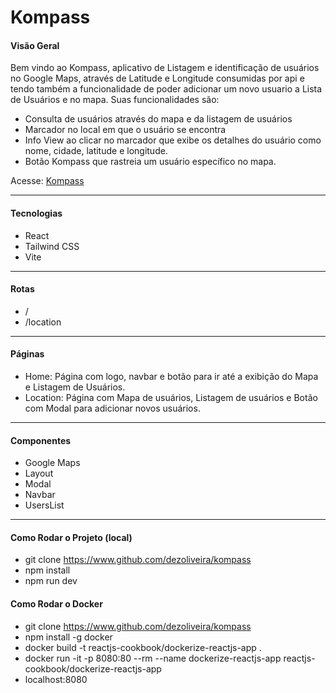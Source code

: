 # Kompass

#### Visão Geral

Bem vindo ao Kompass, aplicativo de Listagem e identificação de usuários no Google Maps, através de Latitude e Longitude consumidas por api e tendo também a funcionalidade de poder adicionar um novo usuario a Lista de Usuários e no mapa. Suas funcionalidades são:

- Consulta de usuários através do mapa e da listagem de usuários
- Marcador no local em que o usuário se encontra
- Info View ao clicar no marcador que exibe os detalhes do usuário como nome, cidade, latitude e longitude.
- Botão Kompass que rastreia um usuário específico no mapa.

Acesse: [Kompass](https://kompass-beige.vercel.app/)

---

#### Tecnologias

- React
- Tailwind CSS
- Vite

---

#### Rotas

- /
- /location

---

#### Páginas

- Home: Página com logo, navbar e botão para ir até a exibição do Mapa e Listagem de Usuários.
- Location: Página com Mapa de usuários, Listagem de usuários e Botão com Modal para adicionar novos usuários. 

---

#### Componentes

- Google Maps
- Layout
- Modal
- Navbar
- UsersList

---

#### Como Rodar o Projeto (local)

- git clone https://www.github.com/dezoliveira/kompass
- npm install
- npm run dev

#### Como Rodar o Docker

- git clone https://www.github.com/dezoliveira/kompass
- npm install -g docker
- docker build -t reactjs-cookbook/dockerize-reactjs-app .
- docker run -it -p 8080:80 --rm --name dockerize-reactjs-app reactjs-cookbook/dockerize-reactjs-app
- localhost:8080